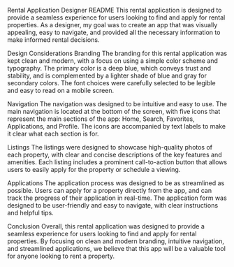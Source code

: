 Rental Application Designer README
This rental application is designed to provide a seamless experience for users looking to find and apply for rental properties. As a designer, my goal was to create an app that was visually appealing, easy to navigate, and provided all the necessary information to make informed rental decisions.

Design Considerations
Branding
The branding for this rental application was kept clean and modern, with a focus on using a simple color scheme and typography. The primary color is a deep blue, which conveys trust and stability, and is complemented by a lighter shade of blue and gray for secondary colors. The font choices were carefully selected to be legible and easy to read on a mobile screen.

Navigation
The navigation was designed to be intuitive and easy to use. The main navigation is located at the bottom of the screen, with five icons that represent the main sections of the app: Home, Search, Favorites, Applications, and Profile. The icons are accompanied by text labels to make it clear what each section is for.

Listings
The listings were designed to showcase high-quality photos of each property, with clear and concise descriptions of the key features and amenities. Each listing includes a prominent call-to-action button that allows users to easily apply for the property or schedule a viewing.

Applications
The application process was designed to be as streamlined as possible. Users can apply for a property directly from the app, and can track the progress of their application in real-time. The application form was designed to be user-friendly and easy to navigate, with clear instructions and helpful tips.

Conclusion
Overall, this rental application was designed to provide a seamless experience for users looking to find and apply for rental properties. By focusing on clean and modern branding, intuitive navigation, and streamlined applications, we believe that this app will be a valuable tool for anyone looking to rent a property.